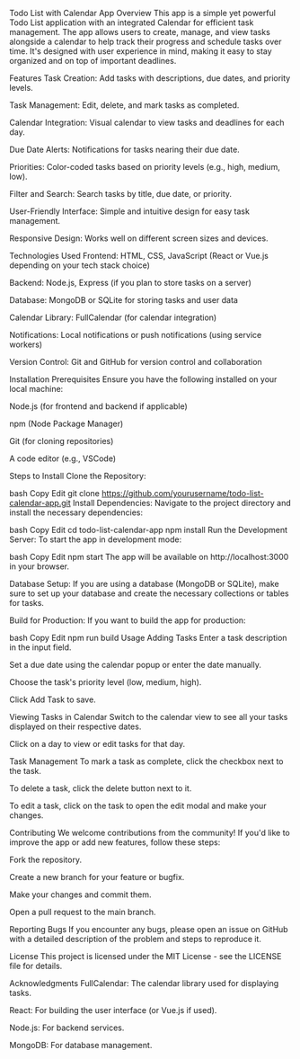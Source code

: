 Todo List with Calendar App
Overview
This app is a simple yet powerful Todo List application with an integrated Calendar for efficient task management. The app allows users to create, manage, and view tasks alongside a calendar to help track their progress and schedule tasks over time. It's designed with user experience in mind, making it easy to stay organized and on top of important deadlines.

Features
Task Creation: Add tasks with descriptions, due dates, and priority levels.

Task Management: Edit, delete, and mark tasks as completed.

Calendar Integration: Visual calendar to view tasks and deadlines for each day.

Due Date Alerts: Notifications for tasks nearing their due date.

Priorities: Color-coded tasks based on priority levels (e.g., high, medium, low).

Filter and Search: Search tasks by title, due date, or priority.

User-Friendly Interface: Simple and intuitive design for easy task management.

Responsive Design: Works well on different screen sizes and devices.

Technologies Used
Frontend: HTML, CSS, JavaScript (React or Vue.js depending on your tech stack choice)

Backend: Node.js, Express (if you plan to store tasks on a server)

Database: MongoDB or SQLite for storing tasks and user data

Calendar Library: FullCalendar (for calendar integration)

Notifications: Local notifications or push notifications (using service workers)

Version Control: Git and GitHub for version control and collaboration

Installation
Prerequisites
Ensure you have the following installed on your local machine:

Node.js (for frontend and backend if applicable)

npm (Node Package Manager)

Git (for cloning repositories)

A code editor (e.g., VSCode)

Steps to Install
Clone the Repository:

bash
Copy
Edit
git clone https://github.com/yourusername/todo-list-calendar-app.git
Install Dependencies: Navigate to the project directory and install the necessary dependencies:

bash
Copy
Edit
cd todo-list-calendar-app
npm install
Run the Development Server: To start the app in development mode:

bash
Copy
Edit
npm start
The app will be available on http://localhost:3000 in your browser.

Database Setup: If you are using a database (MongoDB or SQLite), make sure to set up your database and create the necessary collections or tables for tasks.

Build for Production: If you want to build the app for production:

bash
Copy
Edit
npm run build
Usage
Adding Tasks
Enter a task description in the input field.

Set a due date using the calendar popup or enter the date manually.

Choose the task's priority level (low, medium, high).

Click Add Task to save.

Viewing Tasks in Calendar
Switch to the calendar view to see all your tasks displayed on their respective dates.

Click on a day to view or edit tasks for that day.

Task Management
To mark a task as complete, click the checkbox next to the task.

To delete a task, click the delete button next to it.

To edit a task, click on the task to open the edit modal and make your changes.

Contributing
We welcome contributions from the community! If you'd like to improve the app or add new features, follow these steps:

Fork the repository.

Create a new branch for your feature or bugfix.

Make your changes and commit them.

Open a pull request to the main branch.

Reporting Bugs
If you encounter any bugs, please open an issue on GitHub with a detailed description of the problem and steps to reproduce it.

License
This project is licensed under the MIT License - see the LICENSE file for details.

Acknowledgments
FullCalendar: The calendar library used for displaying tasks.

React: For building the user interface (or Vue.js if used).

Node.js: For backend services.

MongoDB: For database management.
